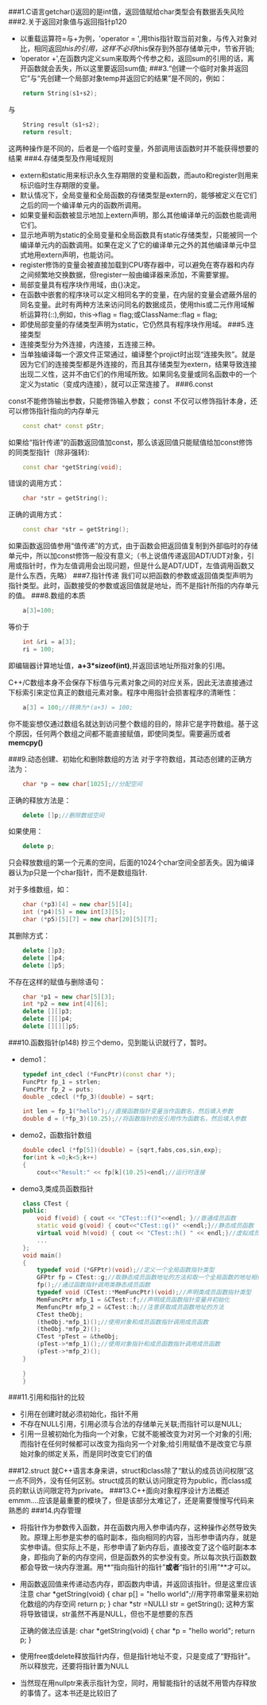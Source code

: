 ###1.C语言getchar()返回的是int值，返回值赋给char类型会有数据丢失风险
###2.关于返回对象值与返回指针p120
* 以重载运算符=与+为例，'operator = ',用this指针取当前对象，与传入对象对比，相同返回*this的引用，这样不必将*this保存到外部存储单元中，节省开销;
* ’operator +',在函数内定义sum来取两个传参之和，返回sum的引用的话，离开函数就会丢失，所以这里要返回sum值;
###3.“创建一个临时对象并返回它”与“先创建一个局部对象temp并返回它的结果”是不同的，例如：
```C++
	return String(s1+s2);
```
与
```C++
	String result（s1+s2);
    return result;
```
这两种操作是不同的，后者是一个临时变量，外部调用该函数时并不能获得想要的结果
###4.存储类型及作用域规则
* extern和static用来标识永久生存期限的变量和函数，而auto和register则用来标识临时生存期限的变量。
* 默认情况下，全局变量和全局函数的存储类型是extern的，能够被定义在它们之后的同一个编译单元内的函数所调用。
* 如果变量和函数被显示地加上extern声明，那么其他编译单元的函数也能调用它们。
* 显示地声明为static的全局变量和全局函数具有static存储类型，只能被同一个编译单元内的函数调用。如果在定义了它的编译单元之外的其他编译单元中显式地用extern声明，也能访问。
* register修饰的变量会被直接加载到CPU寄存器中，可以避免在寄存器和内存之间频繁地交换数据，但register一般由编译器来添加，不需要掌握。
* 局部变量具有程序块作用域，由{}决定。
* 在函数中嵌套的程序块可以定义相同名字的变量，在内层的变量会遮蔽外层的同名变量。此时有两种方法来访问同名的数据成员，使用this或二元作用域解析运算符(::),例如，this->flag = flag;或ClassName::flag = flag;
* 即使局部变量的存储类型声明为static，它仍然具有程序块作用域。
###5.连接类型
* 连接类型分为外连接，内连接，五连接三种。
* 当单独编译每一个源文件正常通过，编译整个projict时出现“连接失败”。就是因为它们的连接类型都是外连接的，而且其存储类型为extern，结果导致连接出现二义性，这并不由它们的作用域所致。如果同名变量或同名函数中的一个定义为static（变成内连接），就可以正常连接了。
###6.const

const不能修饰输出参数，只能修饰输入参数；
const 不仅可以修饰指针本身，还可以修饰指针指向的内存单元
```C++
	const chat* const pStr;
```


如果给“指针传递”的函数返回值加const，那么该返回值只能赋值给加const修饰的同类型指针（除非强转):
```C++
	const char *getString(void);
```
错误的调用方式：
```C++
	char *str = getString();
```
正确的调用方式：
```C++
	const char *str = getString();
```


如果函数返回值参用“值传递”的方式，由于函数会把返回值复制到外部临时的存储单元中，所以加const修饰一般没有意义;（书上说值传递返回ADT/UDT对象，引用或指针时，作为左值调用会出现问题，但是什么是ADT/UDT，左值调用函数又是什么东西，先略）
###7.指针传递
我们可以把函数的参数或返回值类型声明为指针类型。此时，函数接受的参数或返回值就是地址，而不是指针所指的内存单元的值。
###8.数组的本质
```C++
	a[3]=100;
```
等价于
```C++
	int &ri = a[3];
	ri = 100;
```
即编辑器计算地址值，**a+3*sizeof(int)**,并返回该地址所指对象的引用。


C++/C数组本身不会保存下标值与元素对象之间的对应关系，因此无法直接通过下标索引来定位真正的数组元素对象。程序中用指针会损害程序的清晰性：
```C++
	a[3] = 100;//转换为*(a+3) = 100;
```
	

你不能妄想仅通过数组名就达到访问整个数组的目的，除非它是字符数组。基于这个原因，任何两个数组之间都不能直接赋值，即使同类型。需要遍历或者**memcpy()**

###9.动态创建、初始化和删除数组的方法
对于字符数组，其动态创建的正确方法为：
```C++
	char *p = new char[1025];//分配空间
```
正确的释放方法是：
```C++
	delete []p;//删除数组空间
```
如果使用：
```C++
	delete p;
```
只会释放数组的第一个元素的空间，后面的1024个char空间全部丢失。因为编译器认为p只是一个char指针，而不是数组指针.
    
对于多维数组，如：
```C++
	char (*p3)[4] = new char[5][4];
    int (*p4)[5] = new int[3][5];
    char (*p5)[5][7] = new char[20][5][7];
 ```
其删除方式：
```C++
	delete []p3;
    delete []p4;
    delete []p5;
```
不存在这样的赋值与删除语句：
```C++
	char *p1 = new char[5][3];
    int *p2 = new int[4][6];
    delete [][]p3;
    delete [][]p4;
    delete [][][]p5;
```
###10.函数指针(p148)
抄三个demo，见到能认识就行了，暂时。
* demo1：
```C++
	typedef int_cdecl (*FuncPtr)(const char *);
    FuncPtr fp_1 = strlen;
    FuncPtr fp_2 = puts;
    double _cdecl (*fp_3)(double) = sqrt;
    
    int len = fp_1("hello");//直接函数指针变量当作函数名，然后填入参数
    double d = (*fp_3)(10.25);//将函数指针的反引用作为函数名，然后填入参数
```
    
* demo2，函数指针数组
```C++
	double cdecl (*fp[5])(double) = {sqrt,fabs,cos,sin,exp};
    for(int k =0;k<5;k++)
    {
    	cout<<"Result:" << fp[k](10.25)<endl;//运行时连接
```

* demo3,类成员函数指针
```C++
	class CTest {
    public:
    	void f(void) { cout << "CTest::f()"<<endl; }//普通成员函数
        static void g(void) { cout<<"CTest::g()" <<endl;}//静态成员函数
        virtual void h(void) { cout << "CTest::h() " << endl;}//虚拟成员函数
       	...
	};
    void main()
    {
    	typedef void (*GFPtr)(void);//定义一个全局函数指针类型
        GFPtr fp = CTest::g;//取静态成员函数地址的方法和取一个全局函数的地址相似        
        fp();//通过函数指针调用类静态成员函数
        typedef void (CTest::*MemFuncPtr)(void);//声明类成员函数指针类型
        MemFuncPtr mfp_1 = &CTest::f;//声明成员函数指针变量并初始化
        MemfuncPtr mfp_2 = &CTest::h;//注意获取成员函数地址的方法
        CTest theObj;
        (theObj.*mfp_1)();//使用对象和成员函数指针调用成员函数
        (theObj.*mfp_2)();
        CTest *pTest = &theObj;
        (pTest->*mfp_1)();//使用对象指针和成员函数指针调用成员函数
        (pTest->*mfp_2)();
	}
        
    }
    }
```
###11.引用和指针的比较
* 引用在创建时就必须初始化，指针不用
* 不存在NULL引用，引用必须与合法的存储单元关联;而指针可以是NULL;
* 引用一旦被初始化为指向一个对象，它就不能被改变为对另一个对象的引用;而指针在任何时候都可以改变为指向另一个对象;给引用赋值不是改变它与原始对象的绑定关系，而是同时改变它们的值

###12.struct
就C++语言本身来讲，struct和class除了“默认的成员访问权限”这一点不同外，没有任何区别。struct成员的默认访问限定符为public，而class成员的默认访问限定符为private。
###13.C++面向对象程序设计方法概述
emmm....应该是最重要的模块了，但是该部分太难记了，还是需要慢慢写代码来熟悉的
###14.内存管理
* 将指针作为参数传入函数，并在函数内用入参申请内存，这种操作必然导致失败。原理上形参是实参的临时副本，指向相同的内容，当形参申请内存，就是实参申请。但实际上不是，形参申请了新内存后，直接改变了这个临时副本本身，即指向了新的内存空间，但是函数外的实参没有变。所以每次执行函数数都会导致一块内存泄漏。用**“指向指针的指针”**或者**“指针的引用”**才可以。
* 用函数返回值来传递动态内存，即函数内申请，并返回该指针。但是这里应该注意
	char *getString(void)
    {
    	char p[] = "hello world";//用字符串常量来初始化数组的内存空间
        return p;
    }
    char *str =NULLl
    str = getString();
    这种方案将导致错误，str虽然不再是NULL，但也不是想要的东西
    
    正确的做法应该是:
    char *getString(void)
    {
    	char *p = "hello world";
        return p;
    }
* 使用free或delete释放指针内存，但是指针地址不变，只是变成了“野指针”。所以释放完，还要将指针置为NULL
* 当然现在用nullptr来表示指针为空，同时，用智能指针的话就不用管内存释放的事情了。这本书还是比较旧了
    